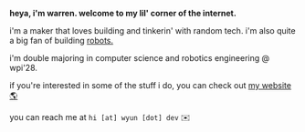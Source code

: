 **heya, i'm warren. welcome to my lil' corner of the internet.**

i'm a maker that loves building and tinkerin' with random tech. i'm also quite a big fan of building [robots.](https://www.youtube.com/watch?v=Q2C3_wkqsVw)

i'm double majoring in computer science and robotics engineering @ wpi'28.

if you're interested in some of the stuff i do, you can check out [my website 🌎](https://wyun.dev/)

you can reach me at `hi [at] wyun [dot] dev`  ✉️

